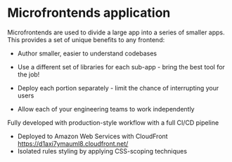 # Microfrontends application

Microfrontends are used to divide a large app into a series of smaller apps. This provides a set of unique benefits to any frontend:

- Author smaller, easier to understand codebases

- Use a different set of libraries for each sub-app - bring the best tool for the job!

- Deploy each portion separately - limit the chance of interrupting your users

- Allow each of your engineering teams to work independently

Fully developed with production-style workflow with a full CI/CD pipeline
- Deployed to Amazon Web Services with CloudFront https://d1axi7ymauml8.cloudfront.net/
- Isolated rules styling by applying CSS-scoping techniques
